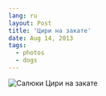 ```yaml
---
lang: ru
layout: Post
title: 'Цири на закате'
date: Aug 14, 2013
tags:
  - photos
  - dogs
---
```


![Салюки Цири на закате](photo://2013-08-01_3402_Artem_Sapegin)
